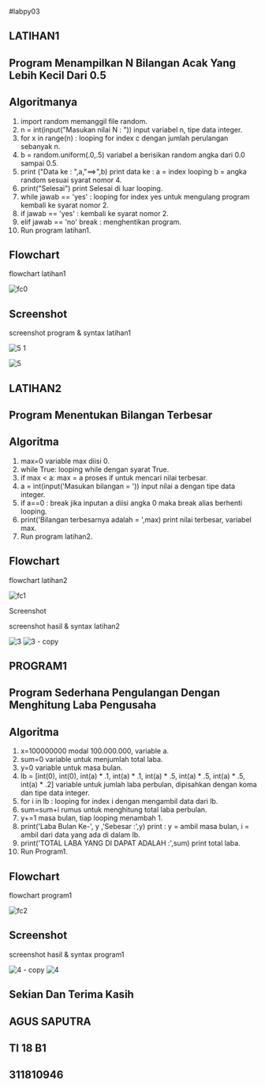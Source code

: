 #labpy03

## LATIHAN1 ###
## Program Menampilkan N Bilangan Acak Yang Lebih Kecil Dari 0.5 ###


## Algoritmanya ###

1. import random memanggil file random.
2. n = int(input("Masukan nilai N : ")) input variabel n, tipe data integer.
3. for x in range(n) : looping for index c dengan jumlah perulangan sebanyak n.
4. b = random.uniform(.0,.5) variabel a berisikan random angka dari 0.0 sampai 0.5.
5. print ("Data ke : ",a,"==>",b) print data ke : a = index looping b = angka random sesuai syarat nomor 4.
6. print("Selesai") print Selesai di luar looping.
7. while jawab == 'yes' : looping for index yes untuk mengulang program kembali ke syarat nomor 2.
8. if jawab == 'yes' : kembali ke syarat nomor 2.
9. elif jawab == 'no' break : menghentikan program.
10. Run program latihan1.

## Flowchart ###

flowchart latihan1

![fc0](https://user-images.githubusercontent.com/46734315/53187571-07e39500-3636-11e9-9dae-cd2873be320a.png)

## Screenshot ###
screenshot program & syntax latihan1

![5 
1](https://user-images.githubusercontent.com/46734315/53187471-cd79f800-3635-11e9-88fe-c46331bb71b3.png)

![5](https://user-images.githubusercontent.com/46734315/53187504-dd91d780-3635-11e9-9d18-555398b76095.png)


## LATIHAN2 ###
## Program Menentukan Bilangan Terbesar ###

## Algoritma ###

1. max=0 variable max diisi 0.
2. while True: looping while dengan syarat True.
3. if max < a: max = a proses if untuk mencari nilai terbesar.
4. a = int(input('Masukan bilangan = ')) input nilai a dengan tipe data integer.
5. if a==0 : break jika inputan a diisi angka 0 maka break alias berhenti looping.
6. print('Bilangan terbesarnya adalah = ',max) print nilai terbesar, variabel max.
7. Run program latihan2.

## Flowchart ###

flowchart latihan2

![fc1](https://user-images.githubusercontent.com/46734315/53188109-4168d000-3637-11e9-8d39-2c39b0e47537.png)

Screenshot

screenshot hasil & syntax latihan2

![3](https://user-images.githubusercontent.com/46734315/53188184-665d4300-3637-11e9-8d45-6a0221cd25a3.png)
![3 - 
copy](https://user-images.githubusercontent.com/46734315/53188195-6c532400-3637-11e9-82ed-8de1ecedcedf.png)


## PROGRAM1 ###
## Program Sederhana Pengulangan Dengan Menghitung Laba Pengusaha ###

## Algoritma ###
1. x=100000000 modal 100.000.000, variable a.
2. sum=0 variable untuk menjumlah total laba.
3. y=0 variable untuk masa bulan.
4. lb = [int(0), int(0), int(a) * .1, int(a) * .1, int(a) * .5, int(a) * .5, int(a) * .5, int(a) * .2] variable untuk jumlah laba perbulan, dipisahkan dengan koma dan tipe data integer.
5. for i in lb : looping for index i dengan mengambil data dari lb.
6. sum=sum+i rumus untuk menghitung total laba perbulan.
7. y+=1 masa bulan, tiap looping menambah 1.
8. print('Laba Bulan Ke-', y ,'Sebesar :',y) print : y = ambil masa bulan, i = ambil dari data yang ada di dalam lb.
9. print('TOTAL LABA YANG DI DAPAT ADALAH :',sum) print total laba.
10. Run Program1.

## Flowchart ###

flowchart program1

![fc2](https://user-images.githubusercontent.com/46734315/53188995-197a6c00-3639-11e9-9d67-19a747921c18.png)

## Screenshot ###

screenshot hasil & syntax program1

![4 - 
copy](https://user-images.githubusercontent.com/46734315/53189108-56466300-3639-11e9-8f77-53258d17ab02.png)
![4](https://user-images.githubusercontent.com/46734315/53189130-6100f800-3639-11e9-8fbe-2570e4787323.png)

## Sekian Dan Terima Kasih ###

## AGUS SAPUTRA ###
## TI 18 B1 ###
## 311810946 ###
